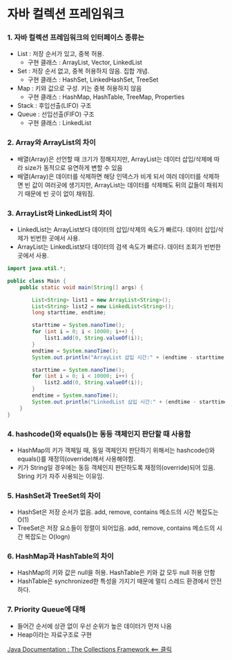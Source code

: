 # 자바 컬렉션 프레임워크

### 1. 자바 컬렉션 프레임워크의 인터페이스 종류는
- List : 저장 순서가 있고, 중복 허용.
    - 구현 클래스 : ArrayList, Vector, LinkedList   
- Set : 저장 순서 없고, 중복 허용하지 않음. 집합 개념.
    - 구현 클래스 : HashSet, LinkedHashSet, TreeSet
- Map : 키와 값으로 구성. 키는 중복 허용하지 않음
    - 구현 클래스 : HashMap, HashTable, TreeMap, Properties
- Stack : 후입선출(LIFO) 구조
- Queue : 선입선출(FIFO) 구조 
    - 구현 클래스 : LinkedList

### 2. Array와 ArrayList의 차이
- 배열(Array)은 선언할 때 크기가 정해지지만, ArrayList는 데이터 삽입/삭제에 따라 size가 동적으로 유연하게 변할 수 있음
- 배열(Array)은 데이터를 삭제하면 해당 인덱스가 비게 되서 여러 데이터를 삭제하면 빈 값이 여러곳에 생기지만, ArrayList는 데이터를 삭제해도 뒤의 값들이 채워지기 때문에 빈 곳이 없이 채워짐.

### 3. ArrayList와 LinkedList의 차이
- LinkedList는 ArrayList보다 데이터의 삽입/삭제의 속도가 빠르다. 데이터 삽입/삭제가 빈번한 곳에서 사용.
- ArrayList는 LinkedList보다 데이터의 검색 속도가 빠르다. 데이터 조회가 빈번한 곳에서 사용.

``` java
import java.util.*;

public class Main {
    public static void main(String[] args) {

        List<String> list1 = new ArrayList<String>();
        List<String> list2 = new LinkedList<String>();
        long starttime, endtime;

        starttime = System.nanoTime();
        for (int i = 0; i < 10000; i++) {
            list1.add(0, String.valueOf(i));
        }
        endtime = System.nanoTime();
        System.out.println("ArrayList 삽입 시간:" + (endtime - starttime));//10842700ns

        starttime = System.nanoTime();
        for (int i = 0; i < 10000; i++) {
            list2.add(0, String.valueOf(i));
        }
        endtime = System.nanoTime();
        System.out.println("LinkedList 삽입 시간:" + (endtime - starttime));//3361000ns
    }
}
```
### 4. hashcode()와 equals()는 동등 객체인지 판단할 때 사용함
- HashMap의 키가 객체일 때, 동일 객체인지 판단하기 위해서는 hashcode()와 equals()를 재정의(override)해서 사용해야함.
- 키가 String일 경우에는 동등 객체인지 판단하도록 재정의(override)되어 있음. String 키가 자주 사용되는 이유임.

### 5. HashSet과 TreeSet의 차이
- HashSet은 저장 순서가 없음. add, remove, contains 메소드의 시간 복잡도는 O(1)
- TreeSet은 저장 요소들이 정렬이 되어있음. add, remove, contains 메소드의 시간 복잡도는 O(logn)

### 6. HashMap과 HashTable의 차이
- HashMap의 키와 값은 null을 허용. HashTable은 키와 값 모두 null 허용 안함
- HashTable은 synchronized한 특성을 가지기 때문에 멀티 스레드 환경에서 안전하다.

### 7. Priority Queue에 대해
- 들어간 순서에 상관 없이 우선 순위가 높은 데이터가 먼저 나옴
- Heap이라는 자료구조로 구현


[Java Documentation : The Collections Framework <== 클릭](https://docs.oracle.com/javase/8/docs/technotes/guides/collections/index.html)